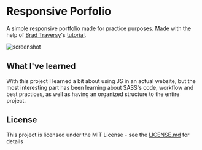 # Responsive Porfolio
A simple responsive portfolio made for practice purposes. Made with the help of [Brad Traversy](https://github.com/bradtraversy)'s [tutorial](https://www.youtube.com/playlist?list=PLillGF-RfqbYoGoCjKoMOkVznV6aSXKzU).

![screenshot](live.staticflickr.com/65535/48676622808_0bf9797586_b.jpg "")

## What I've learned
With this project I learned a bit about using JS in an actual website, but the most interesting part has been learning about SASS's code,  workflow and best practices, as well as having an organized structure to the entire project.

## License
This project is licensed under the MIT License - see the [LICENSE.md](LICENSE) for details
